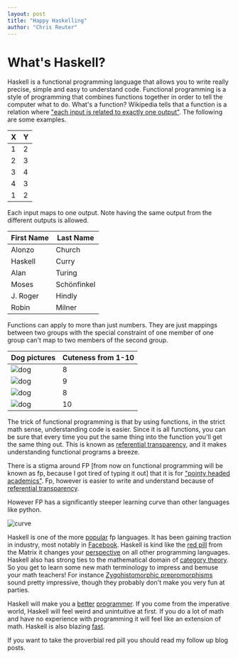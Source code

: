 ```yaml
---
layout: post
title: "Happy Haskelling"
author: "Chris Reuter"
---
```


# What's Haskell?

Haskell is a functional programming language that allows you to write really precise, simple and easy to understand code. Functional programming is a style of programming that combines functions together in order to tell the computer what to do. What's a function? Wikipedia tells that a function is a relation where ["each input is related to exactly one output"](https://en.wikipedia.org/wiki/Function_(mathematics)). The following are some examples.


| X | Y |
| --- | --- |
| 1 | 2 |
| 2 | 3 |
| 3 | 4 |
| 4 | 3 |
| 1 | 2 |

Each input maps to one output. Note having the same output from the different outputs is allowed.

| First Name | Last Name |
| --- | --- |
| Alonzo | Church |
| Haskell | Curry |
| Alan | Turing |
| Moses | Schönfinkel |
| J. Roger | Hindly |
| Robin | Milner |


Functions can apply to more than just numbers. They are just mappings between two groups with the special constraint of one member of one group can't map to two members of the second group.

| Dog pictures | Cuteness from 1-10 |
| --- | --- |
| ![dog](http://cdn3-www.dogtime.com/assets/uploads/gallery/goldador-dog-breed-pictures/puppy-1.jpg ) | 8 |
| ![dog](http://static.ddmcdn.com/en-us/apl/breedselector/images/breed-selector/dogs/breeds/bernese-mountain-dog_03_lg.jpg)| 9 |
| ![dog](http://cdn2-www.dogtime.com/assets/uploads/2011/01/file_23020_dachshund-dog-breed.jpg) | 8 |
| ![dog](https://vetstreet.brightspotcdn.com/dims4/default/79f1bd2/2147483647/crop/0x0%2B0%2B0/resize/645x380/quality/90/?url=https%3A%2F%2Fvetstreet-brightspot.s3.amazonaws.com%2F83%2F9e8de0a7f411e0a0d50050568d634f%2Ffile%2FPembroke-Welsh-Corgi-3-645mk62711.jpg) | 10 |

The trick of functional programming is that by using functions, in the strict math sense, understanding code is easier. Since it is all functions, you can be sure that every time you put the same thing into the function you'll get the same thing out. This is known as [referential transparency](https://wiki.haskell.org/Referential_transparency), and it makes understanding functional programs a breeze.

There is a stigma around FP [from now on functional programming will be known as fp, because I got tired of typing it out] that it is for ["pointy headed academics"](https://en.wikipedia.org/wiki/Simon_Peyton_Jones). Fp, however is easier to write and understand because of [referential transparency](https://wiki.haskell.org/Referential_transparency).

However FP has a significantly steeper learning curve than other languages like python.

![curve](http://i.imgur.com/TTBBeJs.jpg)

Haskell is one of the more [popular](https://insights.stackoverflow.com/survey/2017#technology) fp languages. It has been gaining traction in industry, most notably in [Facebook](https://code.facebook.com/posts/745068642270222/fighting-spam-with-haskell/). Haskell is kind like the [red pill](https://en.wikipedia.org/wiki/Red_pill_and_blue_pill) from the Matrix it changes your [perspective](https://stackoverflow.com/questions/775726/whats-the-fuss-about-haskell) on all other programming languages. Haskell also has strong ties to the mathematical domain of [category theory](https://bartoszmilewski.com/2014/10/28/category-theory-for-programmers-the-preface/). So you get to learn some new math terminology to impress and bemuse your math teachers! For instance [Zygohistomorphic prepromorphisms](https://wiki.haskell.org/Zygohistomorphic_prepromorphisms) sound pretty impressive, though they probably don't make you very fun at parties.

Haskell will make you a [better](https://www.reddit.com/r/haskell/comments/3absc6/how_did_haskell_make_you_a_better_programmer/) [programmer](http://dubhrosa.blogspot.co.uk/2012/12/lessons-learning-haskell.html?m=1). If you come from the imperative world, Haskell will feel weird and unintuitive at first. If you do a lot of math and have no experience with programming it will feel like an extension of math. Haskell is also blazing [fast](https://stackoverflow.com/questions/35027952/why-is-haskell-ghc-so-darn-fast).

If you want to take the proverbial red pill you should read my follow up blog posts.


